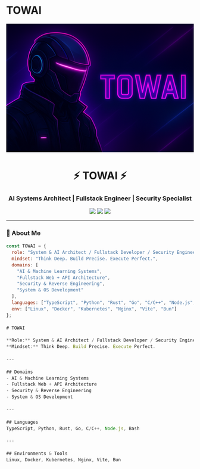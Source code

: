 # TOWAI
<!-- ⚡ TOWAI - GitHub Professional Profile -->
![Profile](profile.png)

<h1 align="center">⚡ TOWAI ⚡</h1>
<h3 align="center">AI Systems Architect | Fullstack Engineer | Security Specialist</h3>

<p align="center">
  <img src="https://img.shields.io/badge/Code-Everything-blueviolet?style=flat-square&logo=github" />
  <img src="https://img.shields.io/badge/Focus-AI_•_Security_•_Systems_•_Fullstack-00ffee?style=flat-square" />
  <img src="https://img.shields.io/badge/Status-Building_TOWAI_Framework-ff00ff?style=flat-square" />
</p>

---

### 🧠 About Me

```js
const TOWAI = {
  role: "System & AI Architect / Fullstack Developer / Security Engineer",
  mindset: "Think Deep. Build Precise. Execute Perfect.",
  domains: [
    "AI & Machine Learning Systems",
    "Fullstack Web + API Architecture",
    "Security & Reverse Engineering",
    "System & OS Development"
  ],
  languages: ["TypeScript", "Python", "Rust", "Go", "C/C++", "Node.js", "Bash"],
  env: ["Linux", "Docker", "Kubernetes", "Nginx", "Vite", "Bun"]
};

# TOWAI

**Role:** System & AI Architect / Fullstack Developer / Security Engineer  
**Mindset:** Think Deep. Build Precise. Execute Perfect.

---

## Domains
- AI & Machine Learning Systems
- Fullstack Web + API Architecture
- Security & Reverse Engineering
- System & OS Development

---

## Languages
TypeScript, Python, Rust, Go, C/C++, Node.js, Bash

---

## Environments & Tools
Linux, Docker, Kubernetes, Nginx, Vite, Bun

